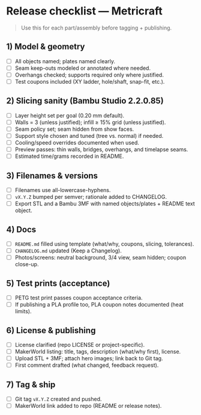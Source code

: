 # Release checklist — Metricraft

> Use this for each part/assembly before tagging + publishing.

## 1) Model & geometry
- [ ] All objects named; plates named clearly.
- [ ] Seam keep-outs modeled or annotated where needed.
- [ ] Overhangs checked; supports required only where justified.
- [ ] Test coupons included (XY ladder, hole/shaft, snap-fit, etc.).

## 2) Slicing sanity (Bambu Studio 2.2.0.85)
- [ ] Layer height set per goal (0.20 mm default).
- [ ] Walls = 3 (unless justified); infill ≥ 15% grid (unless justified).
- [ ] Seam policy set; seam hidden from show faces.
- [ ] Support style chosen and tuned (tree vs. normal) if needed.
- [ ] Cooling/speed overrides documented when used.
- [ ] Preview passes: thin walls, bridges, overhangs, and timelapse seams.
- [ ] Estimated time/grams recorded in README.

## 3) Filenames & versions
- [ ] Filenames use all-lowercase-hyphens.
- [ ] `vX.Y.Z` bumped per semver; rationale added to CHANGELOG.
- [ ] Export STL and a Bambu 3MF with named objects/plates + README text object.

## 4) Docs
- [ ] `README.md` filled using template (what/why, coupons, slicing, tolerances).
- [ ] `CHANGELOG.md` updated (Keep a Changelog).
- [ ] Photos/screens: neutral background, 3/4 view, seam hidden; coupon close-up.

## 5) Test prints (acceptance)
- [ ] PETG test print passes coupon acceptance criteria.
- [ ] If publishing a PLA profile too, PLA coupon notes documented (heat limits).

## 6) License & publishing
- [ ] License clarified (repo LICENSE or project-specific).
- [ ] MakerWorld listing: title, tags, description (what/why first), license.
- [ ] Upload STL + 3MF; attach hero images; link back to Git tag.
- [ ] First comment drafted (what changed, feedback request).

## 7) Tag & ship
- [ ] Git tag `vX.Y.Z` created and pushed.
- [ ] MakerWorld link added to repo (README or release notes).
